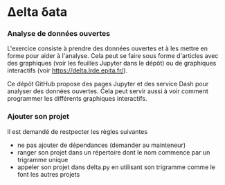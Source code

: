 # Δelta δata

### Analyse de données ouvertes

L'exercice consiste à prendre des données ouvertes et à les mettre en forme pour aider à l'analyse. Cela peut se faire sous forme d'articles avec des graphiques (voir les feuilles Jupyter dans le dépôt) ou de graphiques interactifs (voir  https://delta.lrde.epita.fr/).

Ce dépôt GitHub propose des pages Jupyter et des service Dash pour analyser des données ouvertes. Cela peut servir aussi à voir comment programmer les différents graphiques interactifs.

### Ajouter son projet

Il est demandé de restpecter les règles suivantes

* ne pas ajouter de dépendances (demander au mainteneur)
* ranger son projet dans un répertoire dont le nom commence par un trigramme unique
* appeler son projet dans delta.py en utilisant son trigramme comme le font les autres projets
